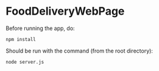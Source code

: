 # FoodDeliveryWebPage
Before running the app, do:
```
npm install
```
Should be run with the command (from the root directory):
```
node server.js
```
